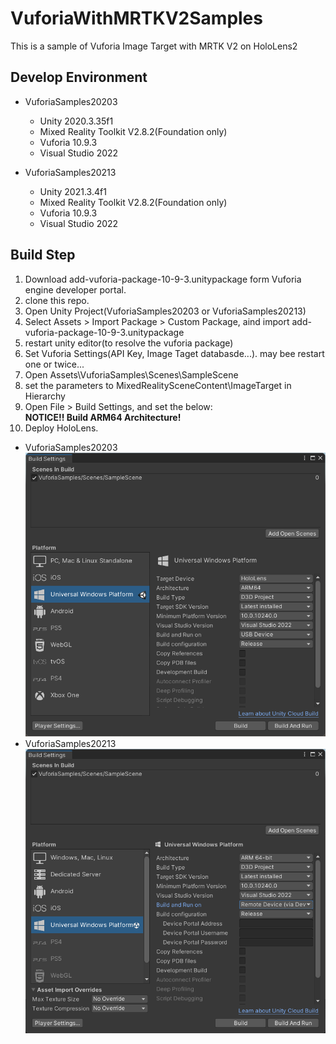 # VuforiaWithMRTKV2Samples
This is a sample of Vuforia Image Target with MRTK V2 on HoloLens2

## Develop Environment

* VuforiaSamples20203
    * Unity 2020.3.35f1
    * Mixed Reality Toolkit V2.8.2(Foundation only)
    * Vuforia 10.9.3
    * Visual Studio 2022
  
* VuforiaSamples20213
    * Unity 2021.3.4f1
    * Mixed Reality Toolkit V2.8.2(Foundation only)
    * Vuforia 10.9.3
    * Visual Studio 2022

## Build Step

1. Download add-vuforia-package-10-9-3.unitypackage form Vuforia engine developer portal.
1. clone this repo.
1. Open Unity Project(VuforiaSamples20203 or VuforiaSamples20213)
1. Select Assets > Import Package > Custom Package, aind import add-vuforia-package-10-9-3.unitypackage
1. restart unity editor(to resolve the vuforia package)
1. Set Vuforia Settings(API Key, Image Taget databasde...). may bee restart one or twice...
1. Open Assets\VuforiaSamples\Scenes\SampleScene
1. set the parameters to MixedRealitySceneContent\ImageTarget in Hierarchy
1. Open File > Build Settings, and set the below:<BR>**NOTICE!! Build ARM64 Architecture!**
1. Deploy HoloLens.

* VuforiaSamples20203<BR>![Unity 2020.3.35f1 Build Settings](images/U20203_BuildSettings.png)
* VuforiaSamples20213<BR>![Unity 2021.3.4f1 Build Settings](images/U20213_BuildSettings.png)

